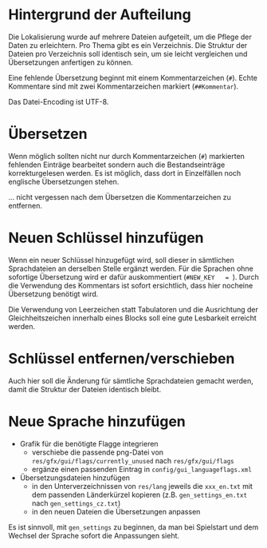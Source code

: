 # Hintergrund der Aufteilung

Die Lokalisierung wurde auf mehrere Dateien aufgeteilt, um die Pflege der Daten zu erleichtern.
Pro Thema gibt es ein Verzeichnis.
Die Struktur der Dateien pro Verzeichnis soll identisch sein, um sie leicht vergleichen und Übersetzungen anfertigen zu können.

Eine fehlende Übersetzung beginnt mit einem Kommentarzeichen (`#`).
Echte Kommentare sind mit zwei Kommentarzeichen markiert (`##Kommentar`).

Das Datei-Encoding ist UTF-8.

# Übersetzen

Wenn möglich sollten nicht nur durch Kommentarzeichen (`#`) markierten fehlenden Einträge bearbeitet sondern auch die Bestandseinträge korrekturgelesen werden.
Es ist möglich, dass dort in Einzelfällen noch englische Übersetzungen stehen.

... nicht vergessen nach dem Übersetzen die Kommentarzeichen zu entfernen.

# Neuen Schlüssel hinzufügen

Wenn ein neuer Schlüssel hinzugefügt wird, soll dieser in sämtlichen Sprachdateien an derselben Stelle ergänzt werden.
Für die Sprachen ohne sofortige Übersetzung wird er dafür auskommentiert (`#NEW_KEY   = `).
Durch die Verwendung des Kommentars ist sofort ersichtlich, dass hier nocheine Übersetzung benötigt wird.

Die Verwendung von Leerzeichen statt Tabulatoren und die Ausrichtung der Gleichheitszeichen innerhalb eines Blocks soll eine gute Lesbarkeit erreicht werden.

# Schlüssel entfernen/verschieben

Auch hier soll die Änderung für sämtliche Sprachdateien gemacht werden, damit die Struktur der Dateien identisch bleibt.

# Neue Sprache hinzufügen

* Grafik für die benötigte Flagge integrieren
    * verschiebe die passende png-Datei von `res/gfx/gui/flags/currently_unused` nach `res/gfx/gui/flags`
    * ergänze einen passenden Eintrag in `config/gui_languageflags.xml`
* Übersetzungsdateien hinzufügen
    * in den Unterverzeichnissen von `res/lang` jeweils die `xxx_en.txt` mit dem passenden Länderkürzel kopieren (z.B. `gen_settings_en.txt` nach `gen_settings_cz.txt`)
    * in den neuen Dateien die Übersetzungen anpassen

Es ist sinnvoll, mit `gen_settings` zu beginnen, da man bei Spielstart und dem Wechsel der Sprache sofort die Anpassungen sieht.